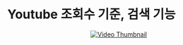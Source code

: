 
# Youtube 조회수 기준, 검색 기능 

<div style="text-align:center">

[![Video Thumbnail](https://img.youtube.com/vi/517GmSuA8H8/0.jpg)](https://www.youtube.com/watch?v=517GmSuA8H8)
  
</div>



